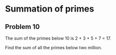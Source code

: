Summation of primes
===================

Problem 10
----------

The sum of the primes below 10 is 2 + 3 + 5 + 7 = 17.

Find the sum of all the primes below two million.

